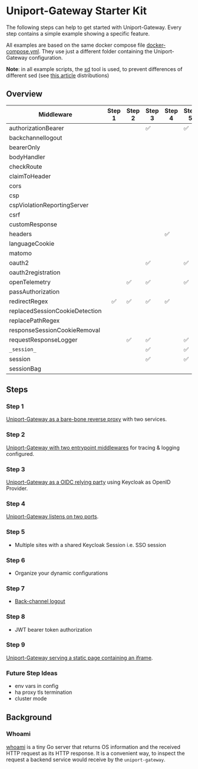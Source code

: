 # Uniport-Gateway Starter Kit

The following steps can help to get started with Uniport-Gateway. Every step contains a simple example showing a specific feature.

All examples are based on the same docker compose file [docker-compose.yml](./docker-compose.yml). They use just a different folder containing the Uniport-Gateway configuration.

**Note**: in all example scripts, the [sd] tool is used, to prevent differences of different sed (see [this article](www.baeldung.com/linux/gnu-bsd-stream-editor) distributions)

## Overview


| Middleware                     | Step 1 | Step 2 | Step 3 | Step 4 | Step 5 | Step 6 | Step 7 | Step 8 | Step 9 |
| ------------------------------ | :----: | ------ | ------ | ------ | ------ | ------ | ------ | ------ | ------ |
| authorizationBearer            |        |        | ✅      |        | ✅      |        | ✅      |        |        |
| backchannellogout              |        |        |        |        |        |        | ✅      |        |        |
| bearerOnly                     |        |        |        |        |        |        |        | ✅      |        |
| bodyHandler                    |        |        |        |        |        |        |        |        |        |
| checkRoute                     |        |        |        |        |        |        |        |        |        |
| claimToHeader                  |        |        |        |        |        |        |        |        |        |
| cors                           |        |        |        |        |        |        |        |        |        |
| csp                            |        |        |        |        |        |        |        |        |        |
| cspViolationReportingServer    |        |        |        |        |        |        |        |        |        |
| csrf                           |        |        |        |        |        |        |        |        |        |
| customResponse                 |        |        |        |        |        |        |        |        | ✅      |
| headers                        |        |        |        | ✅      |        | ✅      |        |        |        |
| languageCookie                 |        |        |        |        |        |        |        |        |        |
| matomo                         |        |        |        |        |        |        |        |        |        |
| oauth2                         |        |        | ✅      |        | ✅      |        | ✅      |        |        |
| oauth2registration             |        |        |        |        |        |        |        |        |        |
| openTelemetry                  |        | ✅      | ✅      |        | ✅      | ✅      | ✅      | ✅      |        |
| passAuthorization              |        |        |        |        |        |        |        |        |        |
| redirectRegex                  |   ✅    | ✅      | ✅      | ✅      |        | ✅      | ✅      | ✅      |        |
| replacedSessionCookieDetection |        |        |        |        |        |        |        |        |        |
| replacePathRegex               |        |        |        |        |        |        |        |        |        |
| responseSessionCookieRemoval   |        |        |        |        |        |        |        |        |        |
| requestResponseLogger          |        | ✅      | ✅      |        | ✅      | ✅      | ✅      | ✅      |        |
| `_session_`                    |        |        | ✅      |        | ✅      |        | ✅      |        |        |
| session                        |        |        | ✅      |        | ✅      |        | ✅      |        |        |
| sessionBag                     |        |        |        |        |        |        |        |        |        |


## Steps

### Step 1

[Uniport-Gateway as a bare-bone reverse proxy](./step1/README.md) with two services.

### Step 2

[Uniport-Gateway with two entrypoint middlewares](./step2/README.md) for tracing & logging configured.

### Step 3

[Uniport-Gateway as a OIDC relying party](./step3/README.md) using Keycloak as OpenID Provider.

### Step 4

[Uniport-Gateway listens on two ports](./step4/README.md).

### Step 5

* Multiple sites with a shared Keycloak Session i.e. SSO session

### Step 6

* Organize your dynamic configurations

### Step 7

* [Back-channel logout](https://openid.net/specs/openid-connect-backchannel-1_0.html)

### Step 8

* JWT bearer token authorization

### Step 9

[Uniport-Gateway serving a static page containing an iframe](./step9/README.md).

### Future Step Ideas

* env vars in config
* ha proxy tls termination
* cluster mode

## Background

### Whoami

[whoami](https://github.com/traefik/whoami) is a tiny Go server that returns OS information and the received HTTP request as its HTTP response. It is a
convenient way, to inspect the request a backend service would receive by the `uniport-gateway`.

[sd]: https://github.com/chmln/sd
